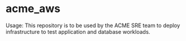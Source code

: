 # acme_aws

Usage:
This repository is to be used by the ACME SRE team to deploy infrastructure to test application and database workloads.

